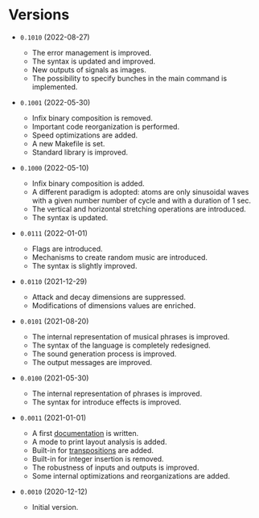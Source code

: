 # Versions

+ `0.1010` (2022-08-27)
    + The error management is improved.
    + The syntax is updated and improved.
    + New outputs of signals as images.
    + The possibility to specify bunches in the main command is implemented.

+ `0.1001` (2022-05-30)
    + Infix binary composition is removed.
    + Important code reorganization is performed.
    + Speed optimizations are added.
    + A new Makefile is set.
    + Standard library is improved.

+ `0.1000` (2022-05-10)
    + Infix binary composition is added.
    + A different paradigm is adopted: atoms are only sinusoidal waves with a given number
      number of cycle and with a duration of 1 sec.
    + The vertical and horizontal stretching operations are introduced.
    + The syntax is updated.

+ `0.0111` (2022-01-01)
    + Flags are introduced.
    + Mechanisms to create random music are introduced.
    + The syntax is slightly improved.

+ `0.0110` (2021-12-29)
    + Attack and decay dimensions are suppressed.
    + Modifications of dimensions values are enriched.

+ `0.0101` (2021-08-20)
    + The internal representation of musical phrases is improved.
    + The syntax of the language is completely redesigned.
    + The sound generation process is improved.
    + The output messages are improved.

+ `0.0100` (2021-05-30)
    + The internal representation of phrases is improved.
    + The syntax for introduce effects is improved.

+ `0.0011` (2021-01-01)
    + A first [documentation](Help.md) is written.
    + A mode to print layout analysis is added.
    + Built-in for [transpositions](Help.md#transpositions) are added.
    + Built-in for integer insertion is removed.
    + The robustness of inputs and outputs is improved.
    + Some internal optimizations and reorganizations are added.

+ `0.0010` (2020-12-12)
    + Initial version.

